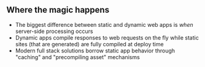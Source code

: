 ## Where the magic happens

- The biggest difference between static and dynamic web apps is *when* server-side processing occurs
- Dynamic apps compile responses to web requests on the fly while static sites (that are generated) are fully compiled at deploy time
- Modern full stack solutions borrow static app behavior through "caching" and "precompiling asset" mechanisms
